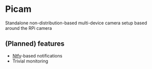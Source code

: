 # Picam

Standalone non-distribution-based multi-device camera setup based around the RPi camera

## (Planned) features

* [Ntfy](https://ntfy.sh)-based notifications
* Trivial monitoring 
